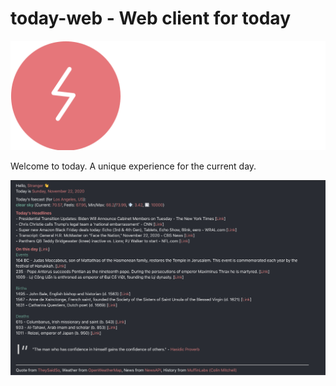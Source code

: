 # today-web - Web client for today

![logo](./assets/logo-normal.svg)

Welcome to today. A unique experience for the current day.

![today-web-screenshot](./assets/today-web.png)
